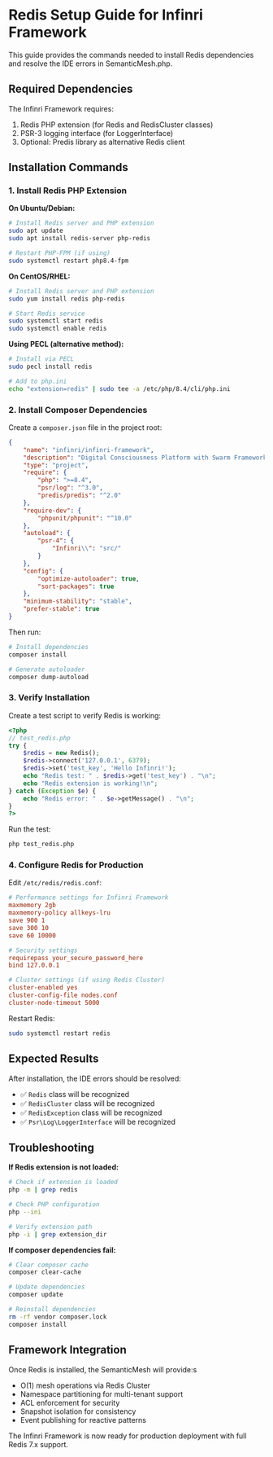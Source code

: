 # Redis Setup Guide for Infinri Framework

This guide provides the commands needed to install Redis dependencies and resolve the IDE errors in SemanticMesh.php.

## Required Dependencies

The Infinri Framework requires:
1. Redis PHP extension (for Redis and RedisCluster classes)
2. PSR-3 logging interface (for LoggerInterface)
3. Optional: Predis library as alternative Redis client

## Installation Commands

### 1. Install Redis PHP Extension

**On Ubuntu/Debian:**
```bash
# Install Redis server and PHP extension
sudo apt update
sudo apt install redis-server php-redis

# Restart PHP-FPM (if using)
sudo systemctl restart php8.4-fpm
```

**On CentOS/RHEL:**
```bash
# Install Redis server and PHP extension
sudo yum install redis php-redis

# Start Redis service
sudo systemctl start redis
sudo systemctl enable redis
```

**Using PECL (alternative method):**
```bash
# Install via PECL
sudo pecl install redis

# Add to php.ini
echo "extension=redis" | sudo tee -a /etc/php/8.4/cli/php.ini
```

### 2. Install Composer Dependencies

Create a `composer.json` file in the project root:

```json
{
    "name": "infinri/infinri-framework",
    "description": "Digital Consciousness Platform with Swarm Framework",
    "type": "project",
    "require": {
        "php": ">=8.4",
        "psr/log": "^3.0",
        "predis/predis": "^2.0"
    },
    "require-dev": {
        "phpunit/phpunit": "^10.0"
    },
    "autoload": {
        "psr-4": {
            "Infinri\\": "src/"
        }
    },
    "config": {
        "optimize-autoloader": true,
        "sort-packages": true
    },
    "minimum-stability": "stable",
    "prefer-stable": true
}
```

Then run:
```bash
# Install dependencies
composer install

# Generate autoloader
composer dump-autoload
```

### 3. Verify Installation

Create a test script to verify Redis is working:

```php
<?php
// test_redis.php
try {
    $redis = new Redis();
    $redis->connect('127.0.0.1', 6379);
    $redis->set('test_key', 'Hello Infinri!');
    echo "Redis test: " . $redis->get('test_key') . "\n";
    echo "Redis extension is working!\n";
} catch (Exception $e) {
    echo "Redis error: " . $e->getMessage() . "\n";
}
?>
```

Run the test:
```bash
php test_redis.php
```

### 4. Configure Redis for Production

Edit `/etc/redis/redis.conf`:

```conf
# Performance settings for Infinri Framework
maxmemory 2gb
maxmemory-policy allkeys-lru
save 900 1
save 300 10
save 60 10000

# Security settings
requirepass your_secure_password_here
bind 127.0.0.1

# Cluster settings (if using Redis Cluster)
cluster-enabled yes
cluster-config-file nodes.conf
cluster-node-timeout 5000
```

Restart Redis:
```bash
sudo systemctl restart redis
```

## Expected Results

After installation, the IDE errors should be resolved:
- ✅ `Redis` class will be recognized
- ✅ `RedisCluster` class will be recognized  
- ✅ `RedisException` class will be recognized
- ✅ `Psr\Log\LoggerInterface` will be recognized

## Troubleshooting

**If Redis extension is not loaded:**
```bash
# Check if extension is loaded
php -m | grep redis

# Check PHP configuration
php --ini

# Verify extension path
php -i | grep extension_dir
```

**If composer dependencies fail:**
```bash
# Clear composer cache
composer clear-cache

# Update dependencies
composer update

# Reinstall dependencies
rm -rf vendor composer.lock
composer install
```

## Framework Integration

Once Redis is installed, the SemanticMesh will provide:s
- O(1) mesh operations via Redis Cluster
- Namespace partitioning for multi-tenant support
- ACL enforcement for security
- Snapshot isolation for consistency
- Event publishing for reactive patterns

The Infinri Framework is now ready for production deployment with full Redis 7.x support.
